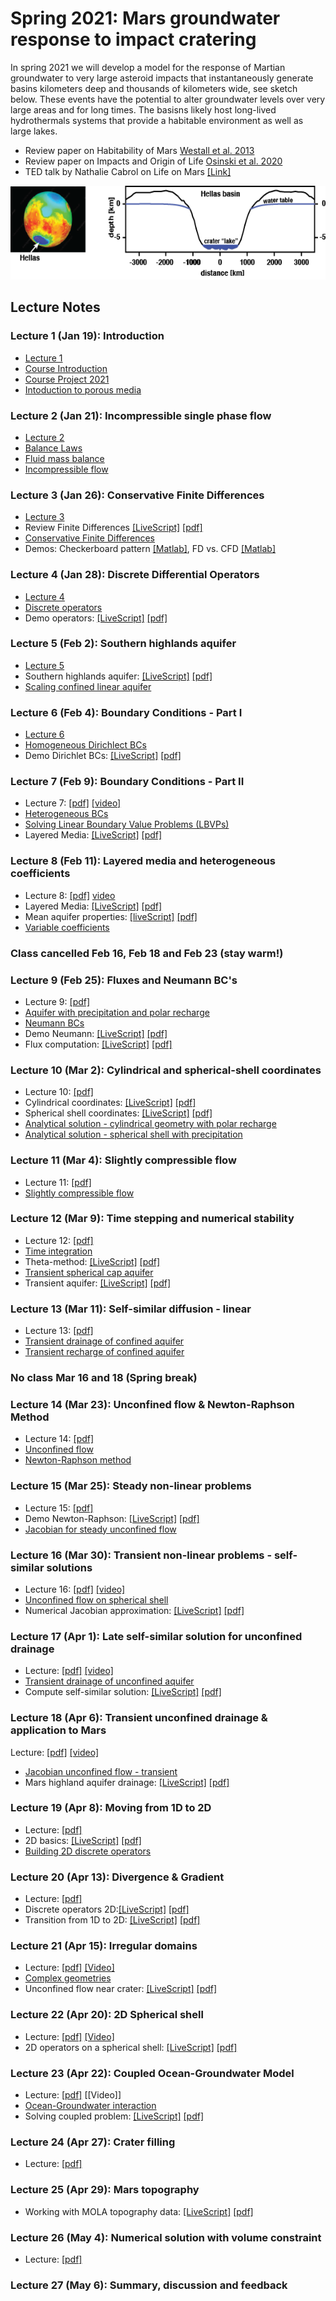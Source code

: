 # Spring 2021: Mars groundwater response to impact cratering
In spring 2021 we will develop a model for the response of Martian groundwater to very large asteroid impacts that instantaneously generate basins kilometers deep and thousands of kilometers wide, see sketch below. These events have the potential to alter groundwater levels over very large areas and for long times. The basisns likely host long-lived hydrothermals systems that provide a habitable environment as well as large lakes.

* Review paper on Habitability of Mars [Westall et al. 2013](papers/Westall2013.pdf)
* Review paper on Impacts and Origin of Life [Osinski et al. 2020](papers/Osinski2020.pdf)
* TED talk by Nathalie Cabrol on Life on Mars [[Link]](https://www.ted.com/talks/nathalie_cabrol_how_mars_might_hold_the_secret_to_the_origin_of_life?language=en)

<img src="images/HellasBasin.png" alt="hi" class="inline"  width="600" height="150"/>



## Lecture Notes
### Lecture 1 (Jan 19): Introduction
* [Lecture 1](modules/GEO325M_Lecture1.pdf)
* [Course Introduction](modules/CourseIntro.pdf)
* [Course Project 2021](modules/ClassProject_2021.pdf)
* [Intoduction to porous media](modules/PorousMediaIntro.pdf)

### Lecture 2 (Jan 21): Incompressible single phase flow
* [Lecture 2](modules/GEO_325M__Lecture_2.pdf)
* [Balance Laws](modules/BalanceLaws.pdf)
* [Fluid mass balance](modules/FluidMassBalance.pdf)
* [Incompressible flow](modules/IncompressibleFlow.pdf)

### Lecture 3 (Jan 26): Conservative Finite Differences
* [Lecture 3](modules/GEO_325M_Lecture3.pdf)
* Review Finite Differences [[LiveScript]](matlab/demo_intro_numerics.mlx) [[pdf]](matlab/demo_intro_numerics.pdf)
* [Conservative Finite Differences](modules/ConservativeFiniteDifferences.pdf)
* Demos: Checkerboard pattern [[Matlab]](matlab/demo_checkerboard.m), FD vs. CFD [[Matlab]](matlab/demo_compare_FD_FV.m)

### Lecture 4 (Jan 28): Discrete Differential Operators
* [Lecture 4](modules/GEO_325M_Lecture4.pdf)
* [Discrete operators](modules/DiscreteOps1D.pdf)
* Demo operators: [[LiveScript]](matlab/demo_testing_ops.mlx) [[pdf]](matlab/demo_testing_ops.pdf)

### Lecture 5 (Feb 2): Southern highlands aquifer
* [Lecture 5](modules/GEO325M_Lecture5.pdf)
* Southern highlands aquifer: [[LiveScript]](matlab/HighLandAquiferIntro.mlx) [[pdf]](matlab/HighLandAquiferIntro.pdf)
* [Scaling confined linear aquifer](modules/ScalingConfinedAquifer.pdf)

### Lecture 6 (Feb 4): Boundary Conditions - Part I
* [Lecture 6](modules/GEO325M_Lecture6.pdf)
* [Homogeneous Dirichlect BCs](modules/BC_Dirichlet_homo.pdf)
* Demo Dirichlet BCs: [[LiveScript]](matlab/demo_BC_Dirichlet.mlx) [[pdf]](matlab/demo_BC_Dirichlet.pdf)

### Lecture 7 (Feb 9): Boundary Conditions - Part II
* Lecture 7: [[pdf]](modules/GEO325M_Lecture7.pdf) [[video]](https://utexas.zoom.us/rec/share/O3JcL4CftF56f7wwEtSnJbIkb0Kiy3TShA7nPYbNMvzQpid5vn9sv4IifX294D25.cA4yVsy_DxTVb3kU?startTime=1612884740000)
* [Heterogeneous BCs](modules/BC_Dirichlet_hetero.pdf)
* [Solving Linear Boundary Value Problems (LBVPs)](modules/SolvingLBVPs.pdf)
* Layered Media: [[LiveScript]](matlab/demo_layered_media.mlx) [[pdf]](matlab/demo_layered_media.pdf)

### Lecture 8 (Feb 11): Layered media and heterogeneous coefficients
* Lecture 8: [[pdf]](modules/GEO325M_Lecture8.pdf) [video](https://utexas.zoom.us/rec/share/K61MqQHsr_VVMF8NSoFjtiOGIvDZXmsK2oyzj83Xdk8MfKbcHTTvYXhfvNOipsMV.Qyid96-7GpKPqzgV?startTime=1613058001000)
* Layered Media: [[LiveScript]](matlab/demo_layered_media.mlx) [[pdf]](matlab/demo_layered_media.pdf)
* Mean aquifer properties: [[liveScript]](matlab/MarsAquiferMeanProp.mlx)  [[pdf]](matlab/MarsAquiferMeanProp.pdf)
* [Variable coefficients](modules/Variable_coefficients.pdf)

### Class cancelled Feb 16, Feb 18 and Feb 23 (stay warm!)

### Lecture 9 (Feb 25): Fluxes and Neumann BC's
* Lecture 9: [[pdf]](modules/GEO325M_Lecture9.pdf)
* [Aquifer with precipitation and polar recharge](modules/Aquifer_with_precipitation_and_polar_recharge.pdf)
* [Neumann BCs](modules/BC_Neumann2021.pdf)
* Demo Neumann: [[LiveScript]](matlab/LinearConfinedAquiferWithPolarRecharge.mlx) [[pdf]](matlab/LinearConfinedAquiferWithPolarRecharge.pdf)
* Flux computation: [[LiveScript]](matlab/FluxComputation.mlx) [[pdf]](matlab/FluxComputation.pdf)

### Lecture 10 (Mar 2): Cylindrical and spherical-shell coordinates
* Lecture 10: [[pdf]](modules/GEO325M_Lecture10.pdf)
* Cylindrical coordinates: [[LiveScript]](matlab/demo_radial_polar_recharge.mlx) [[pdf]](matlab/demo_radial_polar_recharge.pdf)
* Spherical shell coordinates: [[LiveScript]](matlab/demo_sperical_shell_precipitation.mlx) [[pdf]](matlab/demo_sperical_shell_precipitation.pdf)
* [Analytical solution - cylindrical geometry with polar recharge](modules/Cylindrical_with_polar_recharge.pdf)
* [Analytical solution - spherical shell with precipitation](modules/Spherical_shell_confined_precipitation.pdf)

### Lecture 11 (Mar 4): Slightly compressible flow
* Lecture 11: [[pdf]](modules/GEO325M_Lecture11.pdf)
* [Slightly compressible flow](modules/Slightly_compressible_flow.pdf)

### Lecture 12 (Mar 9): Time stepping and numerical stability
* Lecture 12: [[pdf]](modules/GEO325M_Lecture12.pdf)
* [Time integration](modules/Time_integration.pdf)
* Theta-method: [[LiveScript]](matlab/demo_timestepping.mlx) [[pdf]](matlab/demo_timestepping.pdf)
* [Transient spherical cap aquifer](modules/Transient_spherical_cap_aquifer.pdf)
* Transient aquifer: [[LiveScript]](matlab/demo_transient_aquifer.mlx) [[pdf]](matlab/demo_transient_aquifer.pdf)

### Lecture 13 (Mar 11): Self-similar diffusion - linear
* Lecture 13: [[pdf]](modules/GEO325M_Lecture13.pdf)
* [Transient drainage of confined aquifer](modules/Transient_drainage_of_confined_linear_aquifer.pdf)
* [Transient recharge of confined aquifer](modules/Transient_recharge_confined_linear_aquifer.pdf)
 
### No class Mar 16 and 18 (Spring break)

### Lecture 14 (Mar 23): Unconfined flow & Newton-Raphson Method
* Lecture 14: [[pdf]](modules/GEO325M_Lecture14.pdf)
* [Unconfined flow](modules/Unconfined_flow.pdf)
* [Newton-Raphson method](modules/Newton-Raphson_method.pdf)

### Lecture 15 (Mar 25): Steady non-linear problems
* Lecture 15: [[pdf]](modules/GEO325M_Lecture15.pdf)
* Demo Newton-Raphson: [[LiveScript]](matlab/demo_Newton_intro.mlx) [[pdf]](matlab/demo_Newton_intro.pdf)
* [Jacobian for steady unconfined flow](modules/Jacobian_for_unconfined_flow.pdf)

### Lecture 16 (Mar 30): Transient non-linear problems - self-similar solutions
* Lecture 16: [[pdf]](modules/GEO325M_Lecture16.pdf) [[video]](https://utexas.zoom.us/rec/share/i-LIiNjHSBXjLQdIcCk0iHZb_0zgQmXkJjscs2DQpsvmWkIxJr3pSWQWWdPJaGV8.jD6zKfvIwiANURkN?startTime=1617114974000)
* [Unconfined flow on spherical shell](modules/Steady_unconfined_aquifer_spherical_shell.pdf)
* Numerical Jacobian approximation: [[LiveScript]](matlab/demo_numerical_jacobian.mlx) [[pdf]](matlab/demo_numerical_jacobian.pdf)

### Lecture 17 (Apr 1): Late self-similar solution for unconfined drainage
* Lecture: [[pdf]](modules/GEO325M_Lecture17.pdf) [[video]](https://utexas.zoom.us/rec/share/9KyvSdUAC43ESGj2ygoohqwuQ87oMeredkGzbf-ehR4COGKTA4viPleJHAaeiHB3.uDFEHI6hMVmJKhvM?startTime=1617287550000)
* [Transient drainage of unconfined aquifer](modules/Drainage_of_unconfined_aquifer.pdf)
* Compute self-similar solution: [[LiveScript]](matlab/demo_self_similar_drainage_dupuit.mlx) [[pdf]](matlab/demo_self_similar_drainage_dupuit.pdf)

### Lecture 18 (Apr 6): Transient unconfined drainage & application to Mars
Lecture: [[pdf]](modules/GEO325M_Lecture18.pdf) [[video]](https://utexas.zoom.us/rec/share/4Km0l_CK0XpD-UTVKOif8PsoOYo6NjPhrh_EFjN-0Jj4uVhayNsQqSdVXE5pA2MG.CU4D_W8KIR3wRji3)
* [Jacobian unconfined flow - transient](modules/Jacobian_unconfined_flow_transient.pdf)
* Mars highland aquifer drainage: [[LiveScript]](matlab/demo_Mars_aquifer_drainage.mlx) [[pdf]](matlab/demo_Mars_aquifer_drainage.pdf)

### Lecture 19 (Apr 8): Moving from 1D to 2D
* Lecture: [[pdf]](modules/GEO325M_Lecture19.pdf)
* 2D basics: [[LiveScript]](matlab/demo_2d_basics.mlx) [[pdf]](matlab/demo_2d_basics/pdf)
* [Building 2D discrete operators](modules/DiscreteOperators2D.pdf)

### Lecture 20 (Apr 13): Divergence & Gradient 
* Lecture: [[pdf]](modules/GEO325M_Lecture20.pdf)
* Discrete operators 2D:[[LiveScript]](matlab/demo_2d_ops.mlx) [[pdf]](matlab/demo_2d_ops.pdf)
* Transition from 1D to 2D: [[LiveScript]](matlab/demo_transition2D.mlx) [[pdf]](matlab/demo_transition2D.pdf)

### Lecture 21 (Apr 15): Irregular domains
* Lecture: [[pdf]](modules/GEO325M_Lecture21.pdf) [[Video]](https://utexas.zoom.us/rec/share/UTtB07gxJmUDRdye8uGFKSBrJif-L1tjSY_gABLKV_npHxc8HhxUCX6VIAqTj2CN.aNCdujXnAdpQDRFd)
* [Complex geometries](modules/Complex_Geometries.pdf)
* Unconfined flow near crater: [[LiveScript]](matlab/demo_complex_domains.mlx) [[pdf]](matlab/demo_complex_domains.pdf)

### Lecture 22 (Apr 20): 2D Spherical shell
* Lecture: [[pdf]](modules/GEO325M_Lecture22.pdf) [[Video]](https://utexas.zoom.us/rec/share/2kXWvJ082NISC404b2WCa8PNYcRi2EZqagtX4ldJdRtuw6kk0UKVZklETTCLp8y6.1TnWAswvTJEoEwUV)
* 2D operators on a spherical shell: [[LiveScript]](matlab/demo_2D_spherical_shell_discretization.mlx) [[pdf]](matlab/demo_2D_spherical_shell_discretization.pdf)

### Lecture 23 (Apr 22): Coupled Ocean-Groundwater Model
* Lecture: [[pdf]](modules/GEO325M_Lecture23.pdf) [[Video]]
* [Ocean-Groundwater interaction](modules/Ocean-Groundwater_Interaction.pdf)
* Solving coupled problem: [[LiveScript]](matlab/demo_GWOcoupling.mlx) [[pdf]](matlab/demo_GWOcoupling.pdf)

### Lecture 24 (Apr 27): Crater filling
* Lecture: [[pdf]](modules/GEO325M_Lecture24.pdf)

### Lecture 25 (Apr 29): Mars topography
* Working with MOLA topography data: [[LiveScript]](matlab/Mars_topography.mlx) [[pdf]](matlab/Mars_topography.pdf)

### Lecture 26 (May 4): Numerical solution with volume constraint
* Lecture: [[pdf]](modules/GEO325M_Lecture26.pdf)

### Lecture 27 (May 6): Summary, discussion and feedback
